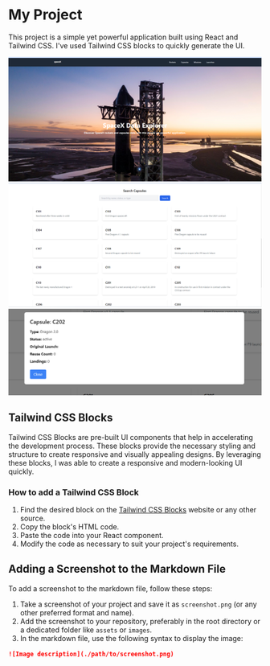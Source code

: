 # My Project

This project is a simple yet powerful application built using React and Tailwind CSS. I've used Tailwind CSS blocks to quickly generate the UI.

![Project Screenshot](./src/assets/banner.png)
![Project Screenshot](./src/assets/capsule.png)
![Project Screenshot](./src/assets/modal.png)


## Tailwind CSS Blocks

Tailwind CSS Blocks are pre-built UI components that help in accelerating the development process. These blocks provide the necessary styling and structure to create responsive and visually appealing designs. By leveraging these blocks, I was able to create a responsive and modern-looking UI quickly.

### How to add a Tailwind CSS Block

1. Find the desired block on the [Tailwind CSS Blocks](https://tailwind.build/) website or any other source.
2. Copy the block's HTML code.
3. Paste the code into your React component.
4. Modify the code as necessary to suit your project's requirements.

## Adding a Screenshot to the Markdown File

To add a screenshot to the markdown file, follow these steps:

1. Take a screenshot of your project and save it as `screenshot.png` (or any other preferred format and name).
2. Add the screenshot to your repository, preferably in the root directory or a dedicated folder like `assets` or `images`.
3. In the markdown file, use the following syntax to display the image:

```markdown
![Image description](./path/to/screenshot.png)
